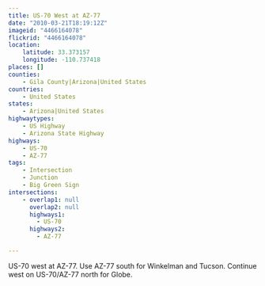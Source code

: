 ```yaml
---
title: US-70 West at AZ-77
date: "2010-03-21T18:19:12Z"
imageid: "4466164078"
flickrid: "4466164078"
location:
    latitude: 33.373157
    longitude: -110.737418
places: []
counties:
    - Gila County|Arizona|United States
countries:
    - United States
states:
    - Arizona|United States
highwaytypes:
    - US Highway
    - Arizona State Highway
highways:
    - US-70
    - AZ-77
tags:
    - Intersection
    - Junction
    - Big Green Sign
intersections:
    - overlap1: null
      overlap2: null
      highways1:
        - US-70
      highways2:
        - AZ-77

---
```

US-70 west at AZ-77.  Use AZ-77 south for Winkelman and Tucson.  Continue west on US-70/AZ-77 north for Globe.